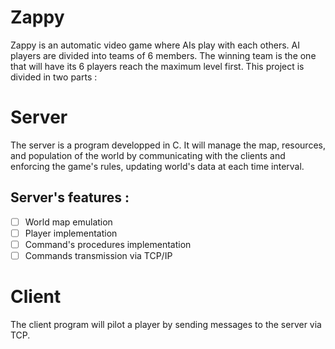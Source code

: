 # Zappy

Zappy is an automatic video game where AIs play with each others.
AI players are divided into teams of 6 members. The winning team
is the one that will have its 6 players reach the maximum level first.
This project is divided in two parts :

# Server
The server is a program developped in C. It will manage the map, resources, and population of the world
by communicating with the clients and enforcing the game's rules, updating world's data at each time interval.

## Server's features :
- [ ] World map emulation
- [ ] Player implementation
- [ ] Command's procedures implementation
- [ ] Commands transmission via TCP/IP

# Client
The client program will pilot a player by sending messages to the server via TCP.
